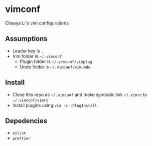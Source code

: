 # vimconf

Chaoya Li's vim configurations

## Assumptions

- Leader key is `,`
- Vim folder is `~/.vimconf`
  - Plugin folder is `~/.vimconf/vimplug`
  - Undo folder is `~/.vimconf/vimundo`

## Install

- Clone this repo as `~/.vimconf` and make symbolic link `~/.vimrc` to `~/.vimconf/vimrc`
- Install plugins using `vim -c :PlugInstall`

## Depedencies

- `eslint`
- `prettier`
